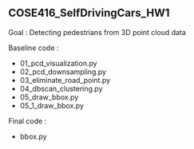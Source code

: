 ## COSE416_SelfDrivingCars_HW1

Goal : Detecting pedestrians from 3D point cloud data

Baseline code : 
- 01_pcd_visualization.py
- 02_pcd_downsampling.py
- 03_eliminate_road_point.py
- 04_dbscan_clustering.py
- 05_draw_bbox.py
- 05_1_draw_bbox.py

Final code : 
- bbox.py